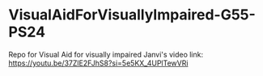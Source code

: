 # VisualAidForVisuallyImpaired-G55-PS24
Repo for Visual Aid for visually impaired
Janvi's video link:  https://youtu.be/37ZlE2FJhS8?si=5e5KX_4UPlTewVRi
